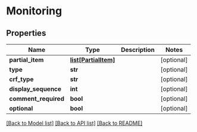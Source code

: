 # Monitoring

## Properties
Name | Type | Description | Notes
------------ | ------------- | ------------- | -------------
**partial_item** | [**list[PartialItem]**](PartialItem.md) |  | [optional] 
**type** | **str** |  | [optional] 
**crf_type** | **str** |  | [optional] 
**display_sequence** | **int** |  | [optional] 
**comment_required** | **bool** |  | [optional] 
**optional** | **bool** |  | [optional] 

[[Back to Model list]](../README.md#documentation-for-models) [[Back to API list]](../README.md#documentation-for-api-endpoints) [[Back to README]](../README.md)


